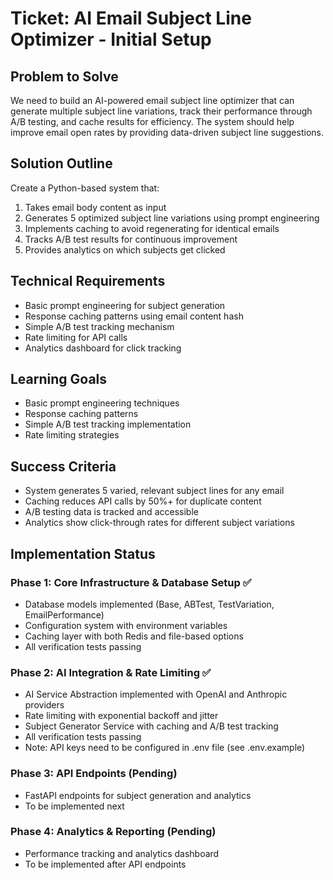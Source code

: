 # Ticket: AI Email Subject Line Optimizer - Initial Setup

## Problem to Solve
We need to build an AI-powered email subject line optimizer that can generate multiple subject line variations, track their performance through A/B testing, and cache results for efficiency. The system should help improve email open rates by providing data-driven subject line suggestions.

## Solution Outline
Create a Python-based system that:
1. Takes email body content as input
2. Generates 5 optimized subject line variations using prompt engineering
3. Implements caching to avoid regenerating for identical emails
4. Tracks A/B test results for continuous improvement
5. Provides analytics on which subjects get clicked

## Technical Requirements
- Basic prompt engineering for subject generation
- Response caching patterns using email content hash
- Simple A/B test tracking mechanism
- Rate limiting for API calls
- Analytics dashboard for click tracking

## Learning Goals
- Basic prompt engineering techniques
- Response caching patterns
- Simple A/B test tracking implementation
- Rate limiting strategies

## Success Criteria
- System generates 5 varied, relevant subject lines for any email
- Caching reduces API calls by 50%+ for duplicate content
- A/B testing data is tracked and accessible
- Analytics show click-through rates for different subject variations

## Implementation Status

### Phase 1: Core Infrastructure & Database Setup ✅
- Database models implemented (Base, ABTest, TestVariation, EmailPerformance)
- Configuration system with environment variables
- Caching layer with both Redis and file-based options
- All verification tests passing

### Phase 2: AI Integration & Rate Limiting ✅
- AI Service Abstraction implemented with OpenAI and Anthropic providers
- Rate limiting with exponential backoff and jitter
- Subject Generator Service with caching and A/B test tracking
- All verification tests passing
- Note: API keys need to be configured in .env file (see .env.example)

### Phase 3: API Endpoints (Pending)
- FastAPI endpoints for subject generation and analytics
- To be implemented next

### Phase 4: Analytics & Reporting (Pending)
- Performance tracking and analytics dashboard
- To be implemented after API endpoints
